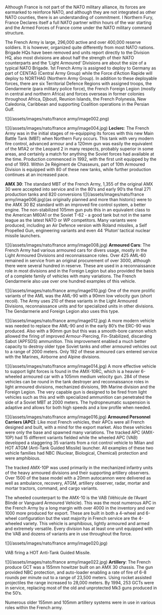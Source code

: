 Although France is not part of the NATO military alliance, its forces are earmarked to reinforce NATO, and although they are not integrated as other NATO counties, there is an understanding of commitment. I Northern Fury, France Declares itself a full NATO partner within hours of the war starting and the Armed Forces of France come under the NATO military command structure.

The French Army is large, 296,000 active and over 400,000 reserve soldiers. It is however, organized quite differently from most NATO nations. Brigade HQs have been removed and units report directly to the Division HQ, also most divisions are about half the strength of their NATO counterparts and the ‘Light Armoured‘ Divisions are about the size of a typical NATO Brigade. 1st French Army is assigned to deploy to Germany as part of CENTAG (Central Army Group) while the Force d‘Action Rapide will deploy to NORTHAG (Northern Army Group). In addition to these deployable forces, there are six Territorial Defence Regions with assigned troops, the Gendarmerie (para military police force), the French Foreign Legion (mostly in central and northern Africa) and forces overseas in former colonies throughout Africa, Djbouti, Reunion Islands, the French Polynesia, New Caledonia, Caribbean and supporting Coalition operations in the Persian Gulf.

![](/assets/images/nato/france army/image002.png)

![](/assets/images/nato/france army/image004.jpg) **Leclerc**: The French Army was in the initial stages of re-equipping its forces with this new Main Battle Tank (MBT) when Northern Fury occurs. This tank with very modern fire control, advanced armour and a 120mm gun was easily the equivalent of the M1A2 or the Leopard 2 in many respects, probably superior in some areas, and certainly a match for anything the Soviet forces had available at the time. Production commenced in 1992, with the first unit equipped by the end of 1993. Within 2e Régiment de Chasseurs, part of 10th Armoured Division is equipped with 80 of these new tanks, while further production continues at an increased pace.

**AMX 30**: The standard MBT of the French Army, 1,355 of the original AMX 30 were accepted into service and in the 80‘s and early 90‘s the final 271 production tanks and 820 conversions ![](/assets/images/nato/france army/image006.jpg)(as originally planned and more than historic) were to the AMX 30 B2 standard with an improved fire control system, a better engine. The non-stabilized 105mm gun puts this in an equivalent class to the American M60A1 or the Soviet T-62 - a good tank but not in the same league as the latest NATO or WP competitors. Many variants were produced, including an Air Defence version with Roland missiles, a Self Propelled Gun, engineering variants and even 44 ‘Pluton‘ tactical nuclear missile launchers.

![](/assets/images/nato/france army/image008.jpg) **Armoured Cars**: The French Army had various armoured cars for divers usage, mostly in the Light Armoured Divisions and reconnaissance roles. Over 425 AML-60 remained in service from an original procurement of over 3000, although there were several hundred in reserve. These are used in a reconnaissance role in most divisions and in the Foreign Legion but also provided the basis of a complete family of vehicles with many variations. The French Gendarmerie also use over one hundred examples of this vehicle.

![](/assets/images/nato/france army/image010.jpg) One of the more prolific variants of the AML was the AML-90 with a 90mm low velocity gun (short recoil). The Army uses 210 of these variants in the Light Armoured Divisions, reconnaissance units and for specialized units in other divisions. The Gendarmerie and Foreign Legion also uses this type.

![](/assets/images/nato/france army/image012.jpg) A more modern vehicle was needed to replace the AML-90 and in the early 80‘s the ERC-90 was produced. Also with a 90mm gun but this was a smooth-bore cannon which allowed the firing of improved Armour-Piercing, Fin-Stabilized, discarding Sabot (APFSDS) ammunition. This improvement enabled a much better capacity to destroy older type Soviet tanks and other armoured vehicles out to a range of 2000 meters. Only 192 of these armoured cars entered service with the Marines, Airborne and Alpine divisions.

![](/assets/images/nato/france army/image014.jpg) A more effective vehicle to support light forces is found in the AMX-10RC, which is a heavier 6-wheeled armoured car with a 105mm medium velocity gun. 284 of these vehicles can be round in the tank destroyer and reconnaissance roles in light armoured divisions, mechanized divisions, 9th Marine division and the Foreign Legion. The very capable gun is designed to be fired from light vehicles such as this and with specialized ammunition can penetrated the side of a Soviet MBT at 2000 meters. The hydropneumatic suspension is adaptive and allows for both high speeds and a low profile when needed.

![](/assets/images/nato/france army/image016.jpg) **Armoured Personnel Carriers (APC)**: Like most French vehicles, their APCs were all French designed and built, with a mind for the export market. Also these vehicles were only the base and spawned many variations. The tracked APC (AMX-10P) had 15 different variants fielded while the wheeled APC (VAB) developed a staggering 35 variants from a riot control vehicle to Milan and HOT ATGM (Anti-Tank Guided Missile) launcher. All examples of these two vehicle families had NBC (Nuclear, Biological, Chemical) protection and were amphibious.

The tracked AMX-10P was used primarily in the mechanized infantry units of the heavy armoured divisions and their supporting artillery observers. Over 1500 of the base model with a 20mm autocannon were delivered as well as ambulance, recovery, ATGM, artillery observer, radar, mortar and mortar tractors, command, and cargo variants.

The wheeled counterpart to the AMX-10 is the VAB (Véhicule de l‘Avant Blindé or Vanguard Armoured Vehicle). This was the most numerous APC in the French Army by a long margin with over 4000 in the inventory and over 1000 more produced for export. These are built in both a 4-wheel and 6-wheel configuration but the vast majority in French service are the 4-wheeled variety. This vehicle is amphibious, lightly armoured and armed and extremely versatile. Every division has at least one unit equipped with the VAB and dozens of variants are in use throughout the force.

![](/assets/images/nato/france army/image020.jpg)

VAB firing a HOT Anti-Tank Guided Missile.

![](/assets/images/nato/france army/image022.jpg) **Artillery**: The French produce GCT was a 155mm howitzer built on an AMX 30 chassis. The gun provided NBC protection, and auto-loader enabling a rate of fire of 6-8 rounds per minute out to a range of 23,500 meters. Using rocket assisted projectiles the range increased to 28,000 meters. By 1994, 253 GCTs were in service, replacing most of the old and unprotected Mk3 guns produced in the 50‘s.

Numerous older 155mm and 105mm artillery systems were in use in various roles within the French army.
